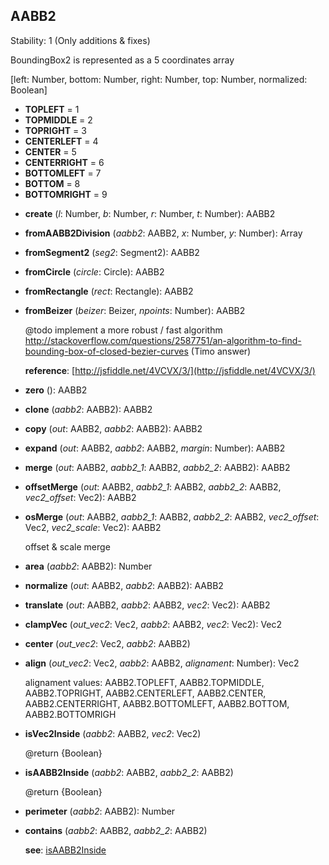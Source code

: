 <a name="AABB2"></a>
## AABB2
  Stability: 1 (Only additions & fixes)

  BoundingBox2 is represented as a 5 coordinates array

  [left: Number, bottom: Number, right: Number, top: Number, normalized: Boolean]
* **TOPLEFT** = 1
* **TOPMIDDLE** = 2
* **TOPRIGHT** = 3
* **CENTERLEFT** = 4
* **CENTER** = 5
* **CENTERRIGHT** = 6
* **BOTTOMLEFT** = 7
* **BOTTOM** = 8
* **BOTTOMRIGHT** = 9

<a name="AABB2-create"></a>
* **create** (*l*: Number, *b*: Number, *r*: Number, *t*: Number): AABB2

<a name="AABB2-fromAABB2Division"></a>
* **fromAABB2Division** (*aabb2*: AABB2, *x*: Number, *y*: Number): Array<AABB2>

<a name="AABB2-fromSegment2"></a>
* **fromSegment2** (*seg2*: Segment2): AABB2

<a name="AABB2-fromCircle"></a>
* **fromCircle** (*circle*: Circle): AABB2

<a name="AABB2-fromRectangle"></a>
* **fromRectangle** (*rect*: Rectangle): AABB2

<a name="AABB2-fromBeizer"></a>
* **fromBeizer** (*beizer*: Beizer, *npoints*: Number): AABB2

  @todo implement a more robust / fast algorithm http://stackoverflow.com/questions/2587751/an-algorithm-to-find-bounding-box-of-closed-bezier-curves (Timo answer)

  **reference**: [http://jsfiddle.net/4VCVX/3/](http://jsfiddle.net/4VCVX/3/)


<a name="AABB2-zero"></a>
* **zero** (): AABB2

<a name="AABB2-clone"></a>
* **clone** (*aabb2*: AABB2): AABB2

<a name="AABB2-copy"></a>
* **copy** (*out*: AABB2, *aabb2*: AABB2): AABB2

<a name="AABB2-expand"></a>
* **expand** (*out*: AABB2, *aabb2*: AABB2, *margin*: Number): AABB2

<a name="AABB2-merge"></a>
* **merge** (*out*: AABB2, *aabb2_1*: AABB2, *aabb2_2*: AABB2): AABB2

<a name="AABB2-offsetMerge"></a>
* **offsetMerge** (*out*: AABB2, *aabb2_1*: AABB2, *aabb2_2*: AABB2, *vec2_offset*: Vec2): AABB2

<a name="AABB2-osMerge"></a>
* **osMerge** (*out*: AABB2, *aabb2_1*: AABB2, *aabb2_2*: AABB2, *vec2_offset*: Vec2, *vec2_scale*: Vec2): AABB2

  offset & scale merge


<a name="AABB2-area"></a>
* **area** (*aabb2*: AABB2): Number

<a name="AABB2-normalize"></a>
* **normalize** (*out*: AABB2, *aabb2*: AABB2): AABB2

<a name="AABB2-translate"></a>
* **translate** (*out*: AABB2, *aabb2*: AABB2, *vec2*: Vec2): AABB2

<a name="AABB2-clampVec"></a>
* **clampVec** (*out_vec2*: Vec2, *aabb2*: AABB2, *vec2*: Vec2): Vec2

<a name="AABB2-center"></a>
* **center** (*out_vec2*: Vec2, *aabb2*: AABB2)

<a name="AABB2-align"></a>
* **align** (*out_vec2*: Vec2, *aabb2*: AABB2, *alignament*: Number): Vec2

  alignament values: AABB2.TOPLEFT, AABB2.TOPMIDDLE, AABB2.TOPRIGHT, AABB2.CENTERLEFT, AABB2.CENTER, AABB2.CENTERRIGHT, AABB2.BOTTOMLEFT, AABB2.BOTTOM, AABB2.BOTTOMRIGH


<a name="AABB2-isVec2Inside"></a>
* **isVec2Inside** (*aabb2*: AABB2, *vec2*: Vec2)

  @return {Boolean}


<a name="AABB2-isAABB2Inside"></a>
* **isAABB2Inside** (*aabb2*: AABB2, *aabb2_2*: AABB2)

  @return {Boolean}


<a name="AABB2-perimeter"></a>
* **perimeter** (*aabb2*: AABB2): Number

<a name="AABB2-contains"></a>
* **contains** (*aabb2*: AABB2, *aabb2_2*: AABB2)

  **see**: [isAABB2Inside](#AABB2-isAABB2Inside)
